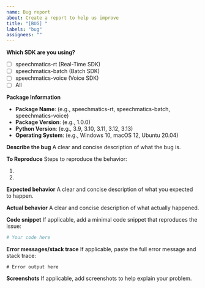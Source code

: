 ```yaml
---
name: Bug report
about: Create a report to help us improve
title: "[BUG] "
labels: "bug"
assignees: ""
---
```


**Which SDK are you using?**

- [ ] speechmatics-rt (Real-Time SDK)
- [ ] speechmatics-batch (Batch SDK)
- [ ] speechmatics-voice (Voice SDK)
- [ ] All

**Package Information**

- **Package Name**: (e.g., speechmatics-rt, speechmatics-batch, speechmatics-voice)
- **Package Version**: (e.g., 1.0.0)
- **Python Version**: (e.g., 3.9, 3.10, 3.11, 3.12, 3.13)
- **Operating System**: (e.g., Windows 10, macOS 12, Ubuntu 20.04)

**Describe the bug**
A clear and concise description of what the bug is.

**To Reproduce**
Steps to reproduce the behavior:

1.
2.

**Expected behavior**
A clear and concise description of what you expected to happen.

**Actual behavior**
A clear and concise description of what actually happened.

**Code snippet**
If applicable, add a minimal code snippet that reproduces the issue:

```python
# Your code here
```

**Error messages/stack trace**
If applicable, paste the full error message and stack trace:

```
# Error output here
```

**Screenshots**
If applicable, add screenshots to help explain your problem.
